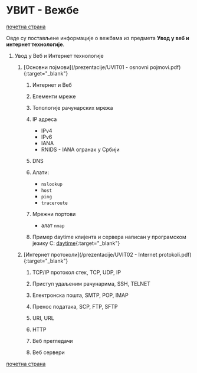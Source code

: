 # УВИТ - Вежбе

[почетна страна](../README.md)

Овде су постављене информације о вежбама из предмета **Увод у веб и интернет технологије**.

1. Увод у Веб и Интернет технологије

     1. [Основни појмови](/prezentacije/UVIT01 - osnovni pojmovi.pdf){:target="_blank"}

        1. Интернет и Веб 
        
        1. Елементи мреже
        
        1. Топологије рачунарских мрежа
        
        1. IP адреса

            - IPv4
            - IPv6
            - IANA
            - RNIDS - IANA огранак у Србији
        
        1. DNS
        
        1. Алати: 
            - `nslookup`
            - `host`
            - `ping` 
            - `traceroute`
        
        1. Мрежни портови  
            - алат `nmap`
            
        1. Пример daytime клијента и сервера написан у програмском језику C: [daytime](/daytime.zip){:target="_blank"}

     1. [Интернет протоколи](/prezentacije/UVIT02 - Internet protokoli.pdf){:target="_blank"}
        1. TCP/IP протокол стек, TCP, UDP, IP
            
        1. Приступ удаљеним рачунарима, SSH, TELNET
            
        1. Електронска пошта, SMTP, POP, IMAP
            
        1. Пренос података, SCP, FTP, SFTP
            
        1. URI, URL
            
        1. HTTP
            
        1. Веб прегледачи
            
        1. Веб сервери

[почетна страна](../README.md)
